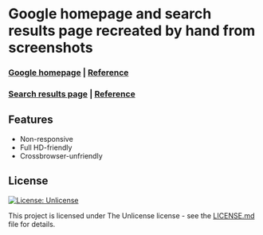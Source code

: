 # Google homepage and search results page recreated by hand from screenshots

### [Google homepage](https://snakecase.github.io/google-homepage/) | [Reference](https://snakecase.github.io/google-homepage/google-homepage-reference.png)
### [Search results page](https://snakecase.github.io/google-homepage/search-results.html)	| [Reference](https://snakecase.github.io/google-homepage/google-results-reference.png)

## Features

* Non-responsive
* Full HD-friendly
* Crossbrowser-unfriendly

## License
[![License: Unlicense](https://img.shields.io/badge/license-Unlicense-blue.svg)](http://unlicense.org/)

This project is licensed under The Unlicense license - see the [LICENSE.md](LICENSE.md) file for details.
